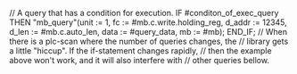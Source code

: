 // A query that has a condition for execution.
IF #conditon_of_exec_query THEN
    "mb_query"(unit := 1,
               fc := #mb.c.write.holding_reg,
               d_addr := 12345,
               d_len := #mb.c.auto_len,
               data := #query_data,
               mb := #mb);
END_IF;
// When there is a plc-scan where the number of queries changes, the
// library gets a little "hiccup". If the if-statement changes rapidly,
// then the example above won't work, and it will also interfere with
// other queries bellow. 
